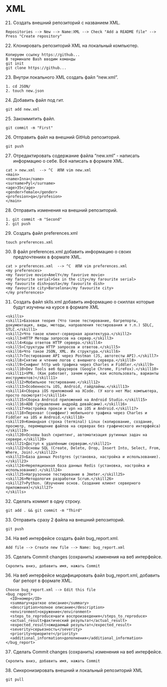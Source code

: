 # XML
 21. Создать внешний репозиторий c названием XML.    
```
Repositories --> New --> Name:XML --> Check "Add a README file" --> Press "Create repository"
```
 22. Клонировать репозиторий XML на локальный компьютер.
```
Копируем ссылку https://github...
В терминале Bash вводим команды
git init
git clone https://github...
```
 23. Внутри локального XML создать файл “new.xml”.
```
1. cd JSON/
2. touch new.json
```
 24. Добавить файл под гит.
```
git add new.xml
```
 25. Закоммитить файл.
```
git commit -m "First"
```
 26. Отправить файл на внешний GitHub репозиторий.
```
git push
```
 27. Отредактировать содержание файла “new.xml” - написать информацию о себе. Всё написать в формате XML.
```
cat > new.xml  --> ^C  ИЛИ vim new.xml
<main>
<name>Inna</name>
<surname>Pyl</surname>
<age>35</age>
<gender>female</gender>
<profesion>qa</profesion>
</main>
```
 28. Отправить изменения на внешний репозиторий.
```
1. git commit -m "Second"  
2. git push
```
 29. Создать файл preferences.xml
```
touch preferences.xml
```
 30. В файл preferences.xml добавить информацию о своих предпочтениях в формате XML.
```
cat > preferences.xml  --> ^C  ИЛИ vim preferences.xml
<my preferences>
<my favorive movie>AmelY</my favorive movie>
<my farourite serial>Sex in the city</my farourite serial>
<my favourite dish>pasta</my favourite dish>
<my favourite city>Barselona</my favourite city>
</my preferences>
```
 31. Создать файл sklls.xml добавить информацию о скиллах которые будут изучены на курсе в формате XML
```cat > skills.xml  --> ^C  ИЛИ vim skills.xml
<skills>
<skill1>Базовая теория (Что такое тестирование, багрепорты, документация, виды, методы, направления тестирования и т.п.) SDLC, STLC.</skill1>
<skill2>Что такое клиент-серверная архитектура.</skill2>
<skill3>HTTP Методы запросов на сервер.</skill3>
<skill4>Коды ответов HTTP сервера.</skill4>
<skill5>Структуры HTTP запросов и ответов.</skill5>
<skill6>Что такое JSON, XML. Их структура.</skill6>
<skill7>Тестирование API через Postman (JS, автотесты API).</skill7>
<skill8>Снятие и чтение логов c внешнего сервера.</skill8>
<skill9>Снифинг http web трафика через Charles и Fiddler.</skill9>
<skill10>Dev Tools веб браузеров (Google Chrome, FireFox).</skill10>
<skill11>VPN. (Как работает, зачем нужен, как использовать, варианты инструментов)</skill11>
<skill12>Мобильное тестирование.</skill12>
<skill13>Особенность iOS, Android, гайдлайны.</skill13>
<skill14>Сборка iOS приложений на XCode. (У кого нет Mac компьютера, просто посмотрят)</skill14>
<skill15>Сборка Android приложений на Android Studio.</skill15>
<skill16>ADB (управление андройд девайсами).</skill16>
<skill17>Настройка прокси и vpn на iOS и Android.</skill17>
<skill18>Перехват (сниффинг) мобильного трафика через Charles и Fiddler на iOS и Android.</skill18>
<skill19>Командная строка (terminal) Linux (копирование, создание, просмотр, перемещение файлов на серверах без графического интерфейса)</skill19>
<skill20>Основы bash скриптинг, автоматизация рутинных задач на сервере.</skill20>
<skill21>Доступ к удалённым серверам.</skill21>
<skill22>Основы SQL (Create, Delete, Drop, Insert Into, Select, From, Where, Join).</skill22>
<skill23>База данных Postgres (установка, настройка и использование).</skill23>
<skill24>Нереляционная база данных Redis (установка, настройка и использование).</skill24>
<skill25>Нагрузочное тестирование в Jmeter.</skill25>
<skill26>Методология разработки Scrum.</skill26>
<skill27>Python. (Изучение основ. Создание клиент серверного приложения)</skill27>
</skills>
```
 32. Сделать коммит в одну строку.
```
git add . && git commit -m "Third"
```
 33. Отправить сразу 2 файла на внешний репозиторий.
```
git push
```
 34. На веб интерфейсе создать файл bug_report.xml.
```
Add file --> Create new file --> Name: bug_report.xml
```
 35. Сделать Commit changes (сохранить) изменения на веб интерфейсе.
```
Скролить вниз, добавить имя, нажать Commit
```
 36. На веб интерфейсе модифицировать файл bug_report.xml, добавить баг репорт в формате XML.
```
Choose bug_report.xml --> Edit this file
<bug_report>
  <ID>номер</ID>
  <summary>краткое описание</summary>
  <description>полное описание</description>
  <environment>окружение</environment>
  <steps_to_reproduce>шаги воспроизведения</steps_to_reproduce>
  <actual_result>фактический результат</actual_result>
  <expected_result>ожидаемый результат</expected_result>
  <severity>серьезность</severity>
  <priority>приоритет</priority>
  <additional_information>дополнения</additional_information>
</bug_report>
```
 37. Сделать Commit changes (сохранить) изменения на веб интерфейсе.
```
Скролить вниз, добавить имя, нажать Commit
```
 38. Синхронизировать внешний и локальный репозиторий XML
```
git pull
```
